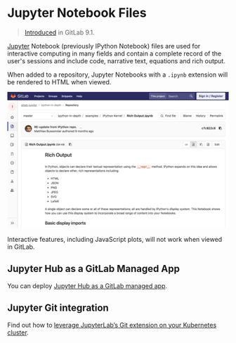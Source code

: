 # Jupyter Notebook Files

> [Introduced](https://gitlab.com/gitlab-org/gitlab-foss/issues/2508/) in GitLab 9.1.

[Jupyter](https://jupyter.org/) Notebook (previously IPython Notebook) files are used for
interactive computing in many fields and contain a complete record of the
user's sessions and include code, narrative text, equations and rich output.

When added to a repository, Jupyter Notebooks with a `.ipynb` extension will be
rendered to HTML when viewed.

![Jupyter Notebook Rich Output](img/jupyter_notebook.png)

Interactive features, including JavaScript plots, will not work when viewed in
GitLab.

## Jupyter Hub as a GitLab Managed App

You can deploy [Jupyter Hub as a GitLab managed app](./../../../clusters/applications.md#jupyterhub).

## Jupyter Git integration

Find out how to [leverage JupyterLab’s Git extension on your Kubernetes cluster](./../../../clusters/applications.md#jupyter-git-integration).
